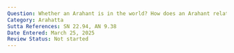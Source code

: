 ```yaml
---
Question: Whether an Arahant is in the world? How does an Arahant relate to the world?
Category: Arahatta
Sutta References: SN 22.94, AN 9.38
Date Entered: March 25, 2025
Review Status: Not started
---
```

